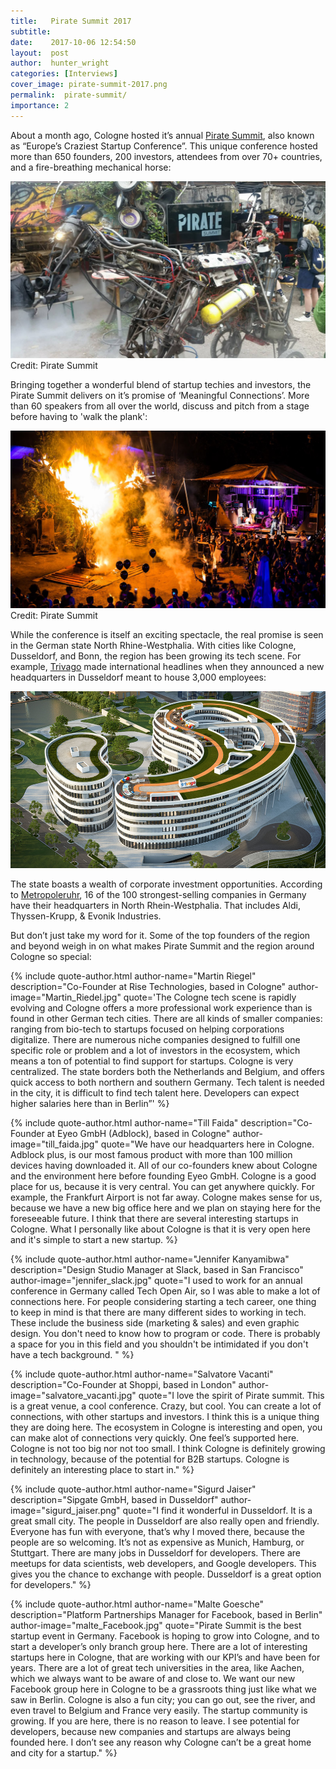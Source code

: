 ```yaml
---
title:   Pirate Summit 2017
subtitle:
date:    2017-10-06 12:54:50
layout:  post
author:  hunter_wright
categories: [Interviews]
cover_image: pirate-summit-2017.png
permalink:  pirate-summit/
importance: 2
---
```


About a month ago, Cologne hosted it’s annual [Pirate Summit](https://piratesummit.com/), also known as “Europe’s Craziest Startup Conference”. This unique conference hosted more than 650 founders, 200 investors, attendees from over 70+ countries, and a fire-breathing mechanical horse: 

<!--more-->

![Mechanical Horse](/assets/images/mechanical_horse.jpg)
Credit: Pirate Summit

Bringing together a wonderful blend of startup techies and investors, the Pirate Summit delivers on it’s promise of ‘Meaningful Connections’. More than 60 speakers from all over the world, discuss and pitch from a stage before having to 'walk the plank':

![Fire](/assets/images/fire_summit.jpg)
Credit: Pirate Summit

While the conference is itself an exciting spectacle, the real promise is seen in the German state North Rhine-Westphalia. With cities like Cologne, Dusseldorf, and Bonn, the region has been growing its tech scene. For example, [Trivago](http://company.trivago.com/about/our-story/) made international headlines when they announced a new headquarters in Dusseldorf meant to house 3,000 employees:

![trivago_hq](/assets/images/trivago_hq.jpg)

The state boasts a wealth of corporate investment opportunities. According to [Metropoleruhr](http://www.metropoleruhr.de/en/home/economy/companies-and-manpower.html), 16 of the 100 strongest-selling companies in Germany have their headquarters in North Rhein-Westphalia. That includes Aldi, Thyssen-Krupp, & Evonik Industries. 

But don’t just take my word for it. Some of the top founders of the region and beyond weigh in on what makes Pirate Summit and the region around Cologne so special:


{% include quote-author.html
  author-name="Martin Riegel"
  description="Co-Founder at Rise Technologies, based in Cologne"
  author-image="Martin_Riedel.jpg"
  quote='The Cologne tech scene is rapidly evolving and Cologne offers a more professional work experience than is found in other German tech cities. There are all kinds of smaller companies: ranging from bio-tech to startups focused on helping corporations digitalize. There are numerous niche companies designed to fulfill one specific role or problem and a lot of investors in the ecosystem, which means a ton of potential to find support for startups. Cologne is very centralized. The state borders both the Netherlands and Belgium, and offers quick access to both northern and southern Germany. 
Tech talent is needed in the city, it is difficult to find tech talent here. Developers can expect higher salaries here than in Berlin”' %}

{% include quote-author.html
  author-name="Till Faida"
  description="Co-Founder at Eyeo GmbH (Adblock), based in Cologne"
  author-image="till_faida.jpg"
  quote="We have our headquarters here in Cologne. Adblock plus, is our most famous product with more than 100 million devices having downloaded it. All of our co-founders knew about Cologne and the environment here before founding Eyeo GmbH. Cologne is a good place for us, because it is very central. You can get anywhere quickly. For example, the Frankfurt Airport is not far away. Cologne makes sense for us, because we have a new big office here and we plan on staying here for the foreseeable future. I think that there are several interesting startups in Cologne. What I personally like about Cologne is that it is very open here and it's simple to start a new startup. %}

  {% include quote-author.html
  author-name="Jennifer Kanyamibwa"
  description="Design Studio Manager at Slack, based in San Francisco"
  author-image="jennifer_slack.jpg"
  quote="I used to work for an annual conference in Germany called Tech Open Air, so I was able to make a lot of connections here. For people considering starting a tech career, one thing to keep in mind is that there are many different sides to working in tech. These include the business side (marketing & sales) and even graphic design. You don't need to know how to program or code. There is probably a space for you in this field and you shouldn't be intimidated if you don't have a tech background. " %}

{% include quote-author.html
  author-name="Salvatore Vacanti"
  description="Co-Founder at Shoppi, based in London"
  author-image="salvatore_vacanti.jpg"
  quote="I love the spirit of Pirate summit. This is a great venue, a cool conference. Crazy, but cool. You can create a lot of connections, with other startups and investors. I think this is a unique thing they are doing here. The ecosystem in Cologne is interesting and open, you can make alot of connections very quickly. One feel’s supported here. Cologne is not too big nor not too small. I think Cologne is definitely growing in technology, because of the potential for B2B startups. Cologne is definitely an interesting place to start in." %}

  {% include quote-author.html
  author-name="Sigurd Jaiser"
  description="Sipgate GmbH, based in Dusseldorf"
  author-image="sigurd_jaiser.png"
  quote="I find it wonderful in Dusseldorf. It is a great small city. The people in Dusseldorf are also really open and friendly. Everyone has fun with everyone, that’s why I moved there, because the people are so welcoming. It’s not as expensive as Munich, Hamburg, or Stuttgart. There are many jobs in Dusseldorf for developers. There are meetups for data scientists, web developers, and Google developers. This gives you the chance to exchange with people. Dusseldorf is a great option for developers." %}

{% include quote-author.html
  author-name="Malte Goesche"
  description="Platform Partnerships Manager for Facebook, based in Berlin"
  author-image="malte_Facebook.jpg"
  quote="Pirate Summit is the best startup event in Germany. 
Facebook is hoping to grow into Cologne, and to start a developer’s only branch group here. There are a lot of interesting startups here in Cologne, that are working with our KPI’s and have been for years. There are a lot of great tech universities in the area, like Aachen, which we always want to be aware of and close to. We want our new Facebook group here in Cologne to be a grassroots thing just like what we saw in Berlin. Cologne is also a fun city; you can go out, see the river, and even travel to Belgium and France very easily. The startup community is growing. If you are here, there is no reason to leave. I see potential for developers, because new companies and startups are always being founded here. I don’t see any reason why Cologne can’t be a great home and city for a startup." %}